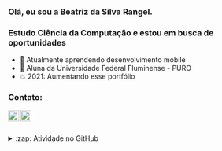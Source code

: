 ### Olá, eu sou a Beatriz da Silva Rangel.


### Estudo Ciência da Computação e estou em busca de oportunidades

- 🌱 Atualmente aprendendo desenvolvimento mobile
- 🎒 Aluna da Universidade Federal Fluminense - PURO
- 💥 2021: Aumentando esse portfólio


### Contato:

[<img align="left" alt="Beatriz Rangel | LinkedIn" width="22px" src="https://image.flaticon.com/icons/png/512/174/174857.png" />](https://www.linkedin.com/in/rangelbeatriz/)
[<img align="left" alt="Beatriz Rangel | Email" width="22px" src="https://image.flaticon.com/icons/png/512/732/732200.png"/>](rangelbeatriz@id.uff.br)

<br><br>


<details>
  <summary>:zap: Atividade no GitHub</summary>

  <img align="left" alt="Beatriz's github stats" src="https://github-readme-stats.vercel.app/api?username=RangelBeatriz&show_icons=true&theme=vue" />

</details>

